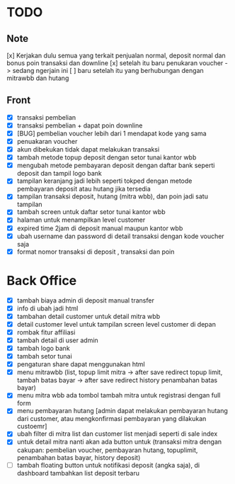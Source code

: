# TODO

## Note

[x] Kerjakan dulu semua yang terkait penjualan normal, deposit normal dan bonus poin transaksi dan downline
[x] setelah itu baru penukaran voucher -> sedang ngerjain ini
[ ] baru setelah itu yang berhubungan dengan mitrawbb dan hutang

## Front

-   [x] transaksi pembelian
-   [x] transaksi pembelian + dapat poin downline
-   [x] [BUG] pembelian voucher lebih dari 1 mendapat kode yang sama
-   [x] penuakaran voucher
-   [x] akun dibekukan tidak dapat melakukan transaksi
-   [x] tambah metode topup deposit dengan setor tunai kantor wbb
-   [x] mengubah metode pembayaran deposit dengan daftar bank seperti deposit dan tampil logo bank
-   [x] tampilan keranjang jadi lebih seperti tokped dengan metode pembayaran deposit atau hutang jika tersedia
-   [x] tampilan transaksi deposit, hutang (mitra wbb), dan poin jadi satu tampilan
-   [x] tambah screen untuk daftar setor tunai kantor wbb
-   [x] halaman untuk menampilkan level customer
-   [x] expired time 2jam di deposit manual maupun kantor wbb
-   [x] ubah username dan password di detail transaksi dengan kode voucher saja
-   [x] format nomor transaksi di deposit , transaksi dan poin

# Back Office

-   [x] tambah biaya admin di deposit manual transfer
-   [x] info di ubah jadi html
-   [x] tambahan detail customer untuk detail mitra wbb
-   [x] detail customer level untuk tampilan screen level customer di depan
-   [x] rombak fitur affiliasi
-   [x] tambah detail di user admin
-   [x] tambah logo bank
-   [x] tambah setor tunai
-   [x] pengaturan share dapat menggunakan html
-   [x] menu mitrawbb (list, topup limit mitra -> after save redirect topup limit,
        tambah batas bayar -> after save redirect history penambahan batas bayar)
-   [x] menu mitra wbb ada tombol tambah mitra untuk registrasi dengan full form
-   [x] menu pembayaran hutang [admin dapat melakukan pembayaran hutang dari customer, atau mengkonfirmasi pembayaran yang dilakukan custoemr]
-   [x] ubah filter di mitra list dan customer list menjadi seperti di sale index
-   [x] untuk detail mitra nanti akan ada button untuk (transaksi mitra dengan cakupan: pembelian voucher, pembayaran hutang,
        topuplimit, penambahan batas bayar, history deposit)
-   [ ] tambah floating button untuk notifikasi deposit (angka saja), di dashboard tambahkan list deposit terbaru
